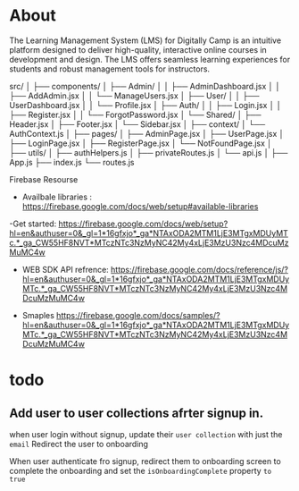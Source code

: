 # About

The Learning Management System (LMS) for Digitally Camp is an intuitive platform designed to deliver high-quality, interactive online courses in development and design. The LMS offers seamless learning experiences for students and robust management tools for instructors.

src/
│
├── components/
│ ├── Admin/
│ │ ├── AdminDashboard.jsx
│ │ ├── AddAdmin.jsx
│ │ └── ManageUsers.jsx
│ ├── User/
│ │ ├── UserDashboard.jsx
│ │ └── Profile.jsx
│ ├── Auth/
│ │ ├── Login.jsx
│ │ ├── Register.jsx
│ │ └── ForgotPassword.jsx
│ └── Shared/
│ ├── Header.jsx
│ ├── Footer.jsx
│ └── Sidebar.jsx
│
├── context/
│ └── AuthContext.js
│
├── pages/
│ ├── AdminPage.jsx
│ ├── UserPage.jsx
│ ├── LoginPage.jsx
│ ├── RegisterPage.jsx
│ └── NotFoundPage.jsx
│
├── utils/
│ ├── authHelpers.js
│ ├── privateRoutes.js
│ └── api.js
│
├── App.js
├── index.js
└── routes.js

Firebase Resourse

- Availbale libraries : https://firebase.google.com/docs/web/setup#available-libraries

-Get started: https://firebase.google.com/docs/web/setup?hl=en&authuser=0&_gl=1*16gfxjo*_ga*NTAxODA2MTM1LjE3MTgxMDUyMTc.*_ga_CW55HF8NVT*MTczNTc3NzMyNC42My4xLjE3MzU3Nzc4MDcuMzMuMC4w

- WEB SDK API refrence: https://firebase.google.com/docs/reference/js/?hl=en&authuser=0&_gl=1*16gfxjo*_ga*NTAxODA2MTM1LjE3MTgxMDUyMTc.*_ga_CW55HF8NVT*MTczNTc3NzMyNC42My4xLjE3MzU3Nzc4MDcuMzMuMC4w

- Smaples https://firebase.google.com/docs/samples/?hl=en&authuser=0&_gl=1*16gfxjo*_ga*NTAxODA2MTM1LjE3MTgxMDUyMTc.*_ga_CW55HF8NVT*MTczNTc3NzMyNC42My4xLjE3MzU3Nzc4MDcuMzMuMC4w

# todo

## Add user to user collections afrter signup in.

when user login without signup, update their `user collection` with just the `email`
Redirect the user to onboarding

When user authenticate fro signup, redirect them to onboarding screen to complete the onboarding and set the `isOnboardingComplete` property `to true`
